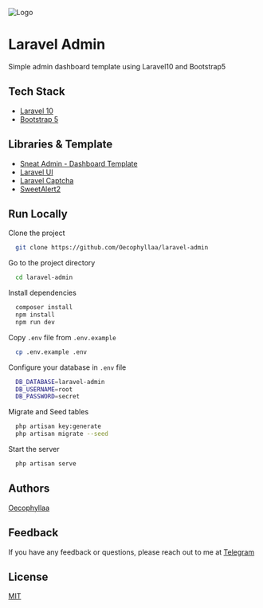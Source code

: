 
![Logo](https://i.ibb.co/rv6pJqg/laravel-admin.png)


# Laravel Admin

Simple admin dashboard template using Laravel10 and Bootstrap5


## Tech Stack

- [Laravel 10](https://laravel.com/)
- [Bootstrap 5](https://getbootstrap.com/)

## Libraries & Template
- [Sneat Admin - Dashboard Template](https://themewagon.com/themes/free-responsive-bootstrap-5-html5-admin-template-sneat/)
- [Laravel UI](https://github.com/laravel/ui)
- [Laravel Captcha](https://github.com/mewebstudio/captcha)
- [SweetAlert2](https://github.com/realrashid/sweet-alert)
## Run Locally

Clone the project

```bash
  git clone https://github.com/Oecophyllaa/laravel-admin
```

Go to the project directory

```bash
  cd laravel-admin
```

Install dependencies

```bash
  composer install
  npm install
  npm run dev
```


Copy `.env` file from `.env.example`

```bash
  cp .env.example .env
```


Configure your database in `.env` file

```bash
  DB_DATABASE=laravel-admin
  DB_USERNAME=root
  DB_PASSWORD=secret
```

Migrate and Seed tables

```bash
  php artisan key:generate
  php artisan migrate --seed
```

Start the server

```bash
  php artisan serve
```


## Authors

[Oecophyllaa](https://www.github.com/Oecophyllaa)

## Feedback

If you have any feedback or questions, please reach out to me at [Telegram](https://t.me/Oecophyllaa)


## License

[MIT](https://choosealicense.com/licenses/mit/)


